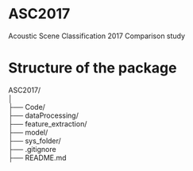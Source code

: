 # ASC2017
Acoustic Scene Classification 2017 Comparison study



# Structure of the package
ASC2017/ <br/>
│ <br/>
├── Code/ <br/>
      ├── dataProcessing/ <br/>
      ├── feature_extraction/ <br/>
      ├── model/ <br/>
      ├── sys_folder/ <br/>
├── .gitignore <br/>
├── README.md <br/>
